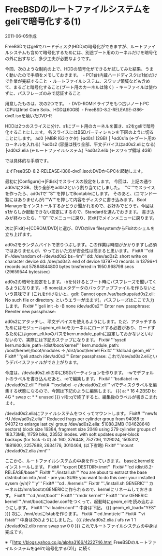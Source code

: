 # FreeBSDのルートファイルシステムをgeliで暗号化する(1)

2011-06-05作成

FreeBSDではgeliでハードディスク(HDD)の暗号化ができますが、ルートファイルシステムも含めて暗号化するためには、別途ブート用のカーネルだけを暗号化の外に出すなど、多少工夫が必要なようです。

今回、次のような制約の上で、HDDの暗号化ができるか試してみた結果、うまく動いたので手順をメモしておきます。
・PC1台(内蔵ハードディスクは1台)だけで作業が完結すること
・ルートファイルシステム、スワップ領域なども含めて、まるごと暗号化すること(ブート用のカーネルは除く)
・キーファイルは使わずに、パスフレーズのみで認証すること

用意したものは、次の2つです。
・DVD-ROMドライブをもつ古いノートPC (CPUはIntel Core Solo、HDDは60GB)
・FreeBSD-8.2-RELEASE-i386-dvd1.isoを焼いたDVD-R

HDDは2つのスライスに分け、s1にブート用のカーネルを置き、s2をgeliで暗号化することにします。
各スライスにはBSDパーティションを下図のように切ることにします。
  ad0
  ├MBR (63セクタ)
  ├ad0s1 (2GB)
  │└ad0s1a (←ブート用のカーネルを入れる)
  └ad0s2 (容量は残り全部、平文デバイスはad0s2.eliになる)
    ├ad0s2.elia (←ルートファイルシステム)
    └ad0s2.elib (←スワップ領域 4GB)

では具体的な手順です。

まずFreeBSD-8.2-RELEASE-i386-dvd1.isoのDVDからPCを起動します。

最初に[Configure]→[Fdisk]でスライスの設定をします。
今回は、上記の通りad0s1に2GB、残り全部をad0s2という割り当てにしました。
'''C'''でスライスを作ったら、ad0s1で'''S'''を押してBootableにします。
そのあと、(コマンド一覧にはありませんが)'''W'''を押して内容をディスクに書き込みます。
Boot Managerをインストールするかどうか聞かれるので、お好みでどうぞ。今回はs1からしか起動できない設定にするので、Standardを選んでおきます。
書き込みが終わったら、'''Q'''でメニューに戻り、[Exit]でメインメニューに戻ります。

次に[Fixit]→[CDROM/DVD]と選び、DVDのlive filesystemからFixitのシェルを立ち上げます。

ad0s2をランダムバイトで塗りつぶします。この作業は時間がかかりますし必須ではありませんが、やっておいた方が安全性は高まると思います。
  Fixit# '''dd if=/dev/random of=/dev/ad0s2 bs=4m'''
  dd: /dev/ad0s2: short write on character device
  dd: /dev/ad0s2: end of device
  13797+0 records in
  13796+1 records out
  57864844800 bytes trnsferred in 1950.968798 secs (29659544 bytes/sec)

ad0s2の暗号化設定をします。-bを付けるとブート時にパスフレーズを聞いてくるようになります。-B noneはメタデータのバックアップファイルを作らないという意味です (これを付けないと、geli: Cannot open /var/backups/ad0s2.eli: No such file or directory. というエラーが出ます)。パスフレーズはここで入力します。
  Fixit# '''geli init -b -B none /dev/ad0s2'''
  Enter new passphrase:
  Reenter new passphrase: 

ad0s2にアタッチし、平文デバイスを使えるようにします。ただ、アタッチするためにはモジュールgeom_eli.koをカーネルにロードする必要があり、ロードするためにはgeom_eli.koのパスをkern.module_pathに設定しておかないといけないので、実際には下記のステップになります。
  Fixit# '''sysctl kern.module_path=/dist/boot/kernel'''
  kern.module_path: /boot/kernel;/boot/modules -> /dist/boot/kernel
  Fixit# '''kldload geom_eli'''
  Fixit# '''geli attach /dev/ad0s2'''
  Enter passphrase:
これで/dev/ad0s2.eliというデバイスファイルができ上がります。

今度は、/dev/ad0s2.eliの中にBSDパーティションを作ります。
-wでデフォルトのラベルを書き込んだあと、-eで編集します。
  Fixit# '''bsdlabel -w /dev/ad0s2.eli'''
  Fixit# '''bsdlabel -e /dev/ad0s2.eli'''
viでディスクラベルを編集する状態になるので、今回は下記のように編集します。
{{{
  a: * 16 4.2BSD
  b: 4G * swap
  c: *  * unused
}}}
viを:qで終了すると、編集後のラベルが書きこまれます。

/dev/ad0s2.eliaにファイルシステムをつくってマウントします。
  Fixit# '''newfs -U /dev/ad0s2.elia'''
  Reduced frags per cylinder group from 94088 to 94072 to enlarge last cyl group
  /dev/ad0s2.elia: 51088.2MB (104628648 sectors) block size 16384, fragment size 2048
          using 279 cylinder groups of 183.73MB, 11759 blks, 23552 inodes.
          with soft updates
  super-block backups (for fsck -b #) at:
   160, 376448, 752736, 1129024, 1505312, 1881600, 2257888, 2634176, 3010464,
   (以下省略)
  Fixit# '''mount /dev/ad0s2.elia /mnt'''

ここから、ルートファイルシステムの中身を作っていきます。
baseとkernelをインストールします。
  Fixit# '''export DESTDIR=/mnt'''
  Fixit# '''cd /dist/8.2-RELEASE/base'''
  Fixit# '''./install.sh'''
  You are about to extract the base distribution into /mnt - are you SURE
  you want to do this over your installed sysem (y/n)? '''y'''
  Fixit# '''cd ../kernels'''
  Fixit# '''./install.sh GENERIC'''
カーネルは/mnt/bootのGENERICに作られるので、kernelにリネームしておきます。
  Fixit# '''cd /mnt/boot'''
  Fixit# '''rmdir kernel'''
  Fixit# '''mv GENERIC kernel'''
/mnt/bootにloader.confをつくって、起動時にgeom_eliを読み込むようにします。
  Fixit# '''vi loader.conf'''
中身は下記。
{{{
geom_eli_load="YES"
}}}
次に、/mnt/etcにfstabを作ります。
  Fixit# '''cd /mnt/etc'''
  Fixit# '''vi fstab'''
中身は次のようにしました。
{{{
/dev/ad0s2.elia /    ufs  rw 1 1
/dev/ad0s2.elib none swap sw 0 0
}}}
これでルートファイルシステムの中身は完成です。

※「[http://blogs.yahoo.co.jp/alpha3166/4222746.html FreeBSDのルートファイルシステムをgeliで暗号化する(2)]」に続く
